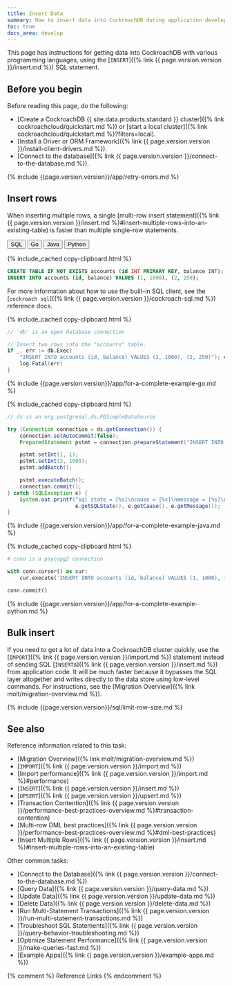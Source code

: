 ```yaml
---
title: Insert Data
summary: How to insert data into CockroachDB during application development
toc: true
docs_area: develop
---
```


This page has instructions for getting data into CockroachDB with various programming languages, using the [`INSERT`]({% link {{ page.version.version }}/insert.md %}) SQL statement.

## Before you begin

Before reading this page, do the following:

- [Create a CockroachDB {{ site.data.products.standard }} cluster]({% link cockroachcloud/quickstart.md %}) or [start a local cluster]({% link cockroachcloud/quickstart.md %}?filters=local).
- [Install a Driver or ORM Framework]({% link {{ page.version.version }}/install-client-drivers.md %}).
- [Connect to the database]({% link {{ page.version.version }}/connect-to-the-database.md %}).

{% include {{page.version.version}}/app/retry-errors.md %}

## Insert rows

When inserting multiple rows, a single [multi-row insert statement]({% link {{ page.version.version }}/insert.md %}#insert-multiple-rows-into-an-existing-table) is faster than multiple single-row statements.

<div class="filters clearfix">
  <button class="filter-button" data-scope="sql">SQL</button>
  <button class="filter-button" data-scope="go">Go</button>
  <button class="filter-button" data-scope="java">Java</button>
  <button class="filter-button" data-scope="python">Python</button>
</div>

<section class="filter-content" markdown="1" data-scope="sql">

{% include_cached copy-clipboard.html %}
~~~ sql
CREATE TABLE IF NOT EXISTS accounts (id INT PRIMARY KEY, balance INT);
INSERT INTO accounts (id, balance) VALUES (1, 1000), (2, 250);
~~~

For more information about how to use the built-in SQL client, see the [`cockroach sql`]({% link {{ page.version.version }}/cockroach-sql.md %}) reference docs.

</section>

<section class="filter-content" markdown="1" data-scope="go">

{% include_cached copy-clipboard.html %}
~~~ go
// 'db' is an open database connection

// Insert two rows into the "accounts" table.
if _, err := db.Exec(
    "INSERT INTO accounts (id, balance) VALUES (1, 1000), (2, 250)"); err != nil {
    log.Fatal(err)
}
~~~

{% include {{page.version.version}}/app/for-a-complete-example-go.md %}

</section>

<section class="filter-content" markdown="1" data-scope="java">

{% include_cached copy-clipboard.html %}
~~~ java
// ds is an org.postgresql.ds.PGSimpleDataSource

try (Connection connection = ds.getConnection()) {
    connection.setAutoCommit(false);
    PreparedStatement pstmt = connection.prepareStatement("INSERT INTO accounts (id, balance) VALUES (?, ?)");

    pstmt.setInt(1, 1);
    pstmt.setInt(2, 1000);
    pstmt.addBatch();

    pstmt.executeBatch();
    connection.commit();
} catch (SQLException e) {
    System.out.printf("sql state = [%s]\ncause = [%s]\nmessage = [%s]\n",
                      e.getSQLState(), e.getCause(), e.getMessage());
}
~~~

{% include {{page.version.version}}/app/for-a-complete-example-java.md %}

</section>

<section class="filter-content" markdown="1" data-scope="python">

{% include_cached copy-clipboard.html %}
~~~ python
# conn is a psycopg2 connection

with conn.cursor() as cur:
    cur.execute('INSERT INTO accounts (id, balance) VALUES (1, 1000), (2, 250)')

conn.commit()
~~~

{% include {{page.version.version}}/app/for-a-complete-example-python.md %}

</section>

## Bulk insert

If you need to get a lot of data into a CockroachDB cluster quickly, use the [`IMPORT`]({% link {{ page.version.version }}/import.md %}) statement instead of sending SQL [`INSERT`s]({% link {{ page.version.version }}/insert.md %}) from application code. It will be much faster because it bypasses the SQL layer altogether and writes directly to the data store using low-level commands. For instructions, see the [Migration Overview]({% link molt/migration-overview.md %}).

{% include {{page.version.version}}/sql/limit-row-size.md %}

## See also

Reference information related to this task:

- [Migration Overview]({% link molt/migration-overview.md %})
- [`IMPORT`]({% link {{ page.version.version }}/import.md %})
- [Import performance]({% link {{ page.version.version }}/import.md %}#performance)
- [`INSERT`]({% link {{ page.version.version }}/insert.md %})
- [`UPSERT`]({% link {{ page.version.version }}/upsert.md %})
- [Transaction Contention]({% link {{ page.version.version }}/performance-best-practices-overview.md %}#transaction-contention)
- [Multi-row DML best practices]({% link {{ page.version.version }}/performance-best-practices-overview.md %}#dml-best-practices)
- [Insert Multiple Rows]({% link {{ page.version.version }}/insert.md %}#insert-multiple-rows-into-an-existing-table)

Other common tasks:

- [Connect to the Database]({% link {{ page.version.version }}/connect-to-the-database.md %})
- [Query Data]({% link {{ page.version.version }}/query-data.md %})
- [Update Data]({% link {{ page.version.version }}/update-data.md %})
- [Delete Data]({% link {{ page.version.version }}/delete-data.md %})
- [Run Multi-Statement Transactions]({% link {{ page.version.version }}/run-multi-statement-transactions.md %})
- [Troubleshoot SQL Statements]({% link {{ page.version.version }}/query-behavior-troubleshooting.md %})
- [Optimize Statement Performance]({% link {{ page.version.version }}/make-queries-fast.md %})
- [Example Apps]({% link {{ page.version.version }}/example-apps.md %})

{% comment %} Reference Links {% endcomment %}

[manual]: manual-deployment.html
[orchestrated]: orchestration.html
[local_secure]: secure-a-cluster.html
[connection_params]: connection-parameters.html
